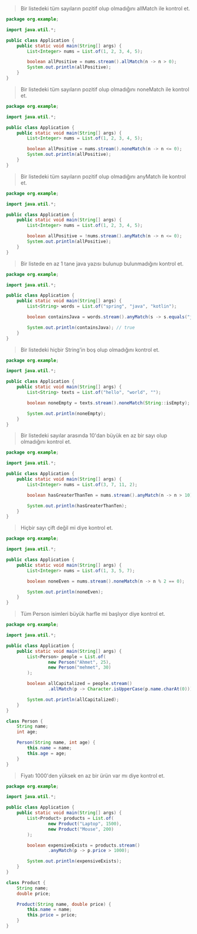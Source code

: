 > Bir listedeki tüm sayıların pozitif olup olmadığını allMatch ile kontrol et.
```java
package org.example;

import java.util.*;

public class Application {
    public static void main(String[] args) {
        List<Integer> nums = List.of(1, 2, 3, 4, 5);

        boolean allPositive = nums.stream().allMatch(n -> n > 0);
        System.out.println(allPositive);
    }
}
```
> Bir listedeki tüm sayıların pozitif olup olmadığını noneMatch ile kontrol et.
```java
package org.example;

import java.util.*;

public class Application {
    public static void main(String[] args) {
        List<Integer> nums = List.of(1, 2, 3, 4, 5);

        boolean allPositive = nums.stream().noneMatch(n -> n <= 0);
        System.out.println(allPositive);
    }
}
```
>Bir listedeki tüm sayıların pozitif olup olmadığını anyMatch ile kontrol et.
```java
package org.example;

import java.util.*;

public class Application {
    public static void main(String[] args) {
        List<Integer> nums = List.of(1, 2, 3, 4, 5);

        boolean allPositive = !nums.stream().anyMatch(n -> n <= 0);
        System.out.println(allPositive);
    }
}
```
>Bir listede en az 1 tane java yazısı bulunup bulunmadığını kontrol et.
```java
package org.example;

import java.util.*;

public class Application {
    public static void main(String[] args) {
        List<String> words = List.of("spring", "java", "kotlin");

        boolean containsJava = words.stream().anyMatch(s -> s.equals("java"));

        System.out.println(containsJava); // true
    }
}
```
>Bir listedeki hiçbir String'in boş olup olmadığını kontrol et.
```java
package org.example;

import java.util.*;

public class Application {
    public static void main(String[] args) {
        List<String> texts = List.of("hello", "world", "");

        boolean noneEmpty = texts.stream().noneMatch(String::isEmpty);

        System.out.println(noneEmpty);
    }
}
```
>Bir listedeki sayılar arasında 10'dan büyük en az bir sayı olup olmadığını kontrol et.
```java
package org.example;

import java.util.*;

public class Application {
    public static void main(String[] args) {
        List<Integer> nums = List.of(3, 7, 11, 2);

        boolean hasGreaterThanTen = nums.stream().anyMatch(n -> n > 10);

        System.out.println(hasGreaterThanTen);
    }
}
```
>Hiçbir sayı çift değil mi diye kontrol et.
```java
package org.example;

import java.util.*;

public class Application {
    public static void main(String[] args) {
        List<Integer> nums = List.of(1, 3, 5, 7);

        boolean noneEven = nums.stream().noneMatch(n -> n % 2 == 0);

        System.out.println(noneEven);
    }
}
```
>Tüm Person isimleri büyük harfle mi başlıyor diye kontrol et.
```java
package org.example;

import java.util.*;

public class Application {
    public static void main(String[] args) {
        List<Person> people = List.of(
                new Person("Ahmet", 25),
                new Person("mehmet", 30)
        );

        boolean allCapitalized = people.stream()
                .allMatch(p -> Character.isUpperCase(p.name.charAt(0)));

        System.out.println(allCapitalized);
    }
}

class Person {
    String name;
    int age;

    Person(String name, int age) {
        this.name = name;
        this.age = age;
    }
}
```
>Fiyatı 1000'den yüksek en az bir ürün var mı diye kontrol et.
```java
package org.example;

import java.util.*;

public class Application {
    public static void main(String[] args) {
        List<Product> products = List.of(
                new Product("Laptop", 1500),
                new Product("Mouse", 200)
        );

        boolean expensiveExists = products.stream()
                .anyMatch(p -> p.price > 1000);

        System.out.println(expensiveExists);
    }
}

class Product {
    String name;
    double price;

    Product(String name, double price) {
        this.name = name;
        this.price = price;
    }
}
```
